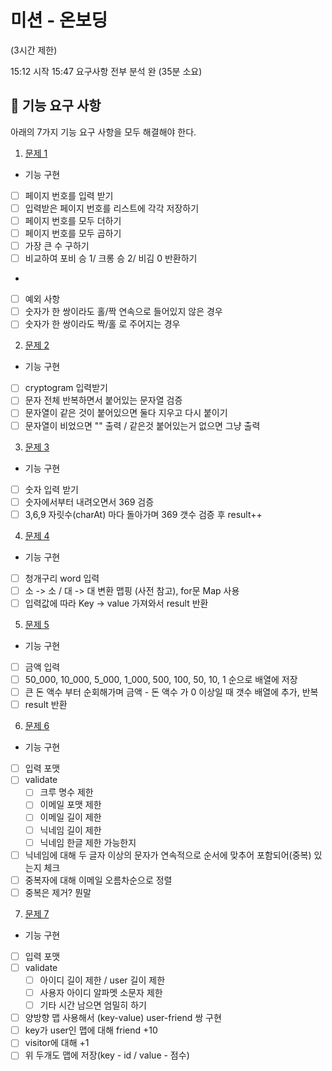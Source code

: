 # 미션 - 온보딩
(3시간 제한)

15:12 시작
15:47 요구사항 전부 분석 완 (35분 소요)


## 🚀 기능 요구 사항
아래의 7가지 기능 요구 사항을 모두 해결해야 한다.

1. [문제 1](./docs/PROBLEM1.md)
 - 기능 구현
  - [ ] 페이지 번호를 입력 받기
  - [ ] 입력받은 페이지 번호를 리스트에 각각 저장하기
  - [ ] 페이지 번호를 모두 더하기
  - [ ] 페이지 번호를 모두 곱하기
  - [ ] 가장 큰 수 구하기
  - [ ] 비교하여 포비 승 1/ 크롱 승 2/ 비김 0 반환하기
  - 
 - [ ] 예외 사항
  - [ ] 숫자가 한 쌍이라도 홀/짝 연속으로 들어있지 않은 경우
  - [ ] 숫자가 한 쌍이라도 짝/홀 로 주어지는 경우

2. [문제 2](./docs/PROBLEM2.md)
 - 기능 구현
  - [ ] cryptogram 입력받기
  - [ ] 문자 전체 반복하면서 붙어있는 문자열 검증
  - [ ] 문자열이 같은 것이 붙어있으면 둘다 지우고 다시 붙이기
  - [ ] 문자열이 비었으면 "" 출력 / 같은것 붙어있는거 없으면 그냥 출력

3. [문제 3](./docs/PROBLEM3.md)
 - 기능 구현
  - [ ] 숫자 입력 받기
  - [ ] 숫자에서부터 내려오면서 369 검증
  - [ ] 3,6,9 자릿수(charAt) 마다 돌아가며 369 갯수 검증 후 result++

4. [문제 4](./docs/PROBLEM4.md)
 - 기능 구현
  - [ ] 청개구리 word 입력
  - [ ] 소 -> 소 / 대 -> 대 변환 맵핑 (사전 참고), for문 Map 사용
  - [ ] 입력값에 따라 Key -> value 가져와서 result 반환

5. [문제 5](./docs/PROBLEM5.md)
 - 기능 구현
  - [ ] 금액 입력 
  - [ ] 50_000, 10_000, 5_000, 1_000, 500, 100, 50, 10, 1 순으로 배열에 저장
  - [ ] 큰 돈 액수 부터 순회해가며 금액 - 돈 액수 가 0 이상일 때 갯수 배열에 추가, 반복
  - [ ] result 반환

6. [문제 6](./docs/PROBLEM6.md)
 - 기능 구현
  - [ ] 입력 포맷
  - [ ] validate
    - [ ] 크루 명수 제한
    - [ ] 이메일 포맷 제한
    - [ ] 이메일 길이 제한
    - [ ] 닉네임 길이 제한
    - [ ] 닉네임 한글 제한 가능한지
  - [ ] 닉네임에 대해 두 글자 이상의 문자가 연속적으로 순서에 맞추어 포함되어(중복) 있는지 체크
  - [ ] 중복자에 대해 이메일 오름차순으로 정렬
  - [ ] 중복은 제거? 뭔말

7. [문제 7](./docs/PROBLEM7.md)
 - 기능 구현
  - [ ] 입력 포맷
  - [ ] validate
    - [ ] 아이디 길이 제한 / user 길이 제한
    - [ ] 사용자 아이디 알파멧 소문자 제한
    - [ ] 기타 시간 남으면 엄밀히 하기
  - [ ] 양방향 맵 사용해서 (key-value) user-friend 쌍 구현
  - [ ] key가 user인 맵에 대해 friend +10
  - [ ] visitor에 대해 +1
  - [ ] 위 두개도 맵에 저장(key - id / value - 점수)